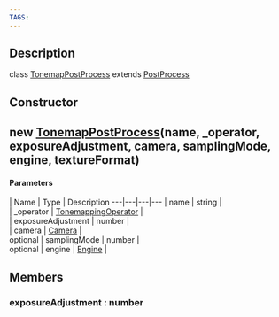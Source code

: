 ```yaml
---
TAGS:
---
```

## Description

class [TonemapPostProcess](/classes/3.0/TonemapPostProcess) extends [PostProcess](/classes/3.0/PostProcess)



## Constructor

## new [TonemapPostProcess](/classes/3.0/TonemapPostProcess)(name, _operator, exposureAdjustment, camera, samplingMode, engine, textureFormat)



#### Parameters
 | Name | Type | Description
---|---|---|---
 | name | string |     
 | _operator | [TonemappingOperator](/classes/3.0/TonemappingOperator) |   
 | exposureAdjustment | number |     
 | camera | [Camera](/classes/3.0/Camera) |     
optional | samplingMode | number |     
optional | engine | [Engine](/classes/3.0/Engine) |     
## Members

### exposureAdjustment : number



